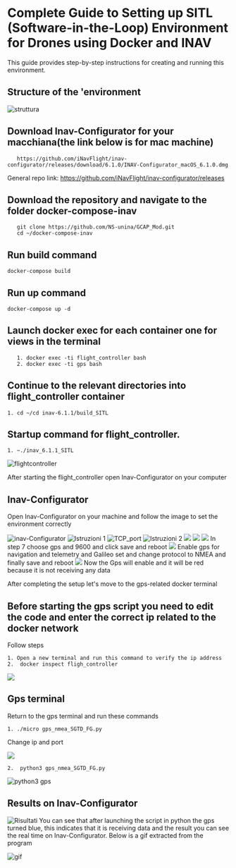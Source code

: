 # Complete Guide to Setting up SITL (Software-in-the-Loop) Environment for Drones using Docker and INAV

This guide provides step-by-step instructions for creating and running this environment.

## Structure of the 'environment

![struttura](https://github.com/NS-unina/GCAP_Mod/blob/main/docker-compose-inav/screen/Structure.png)

## Download Inav-Configurator for your macchiana(the link below is for mac machine)

```
   https://github.com/iNavFlight/inav-configurator/releases/download/6.1.0/INAV-Configurator_macOS_6.1.0.dmg

```

General repo link: https://github.com/iNavFlight/inav-configurator/releases

## Download the repository and navigate to the folder docker-compose-inav

```
   git clone https://github.com/NS-unina/GCAP_Mod.git
   cd ~/docker-compose-inav
```

## Run build command

```
docker-compose build 
```

## Run up command

```
docker-compose up -d

```

## Launch docker exec for each container one for views in the terminal

```
   1. docker exec -ti flight_controller bash
   2. docker exec -ti gps bash

```

## Continue to the relevant directories into flight_controller container

```
1. cd ~/cd inav-6.1.1/build_SITL
```

## Startup command for flight_controller.

```
1. ~./inav_6.1.1_SITL
```

![flightcontroller](https://github.com/NS-unina/GCAP_Mod/blob/main/docker-compose-inav/screen/Flight_Controller.png)

After starting the flight_controller open Inav-Configurator on your computer

## Inav-Configurator

Open Inav-Configurator on your machine and follow the image to set the environment correctly

![inav-Configurator](https://github.com/NS-unina/GCAP_Mod/blob/main/docker-compose-inav/screen/Inav-Configurator_1.png)
![Istruzioni 1](https://github.com/NS-unina/GCAP_Mod/blob/main/docker-compose-inav/screen/inav-Configurator_2.png)
![TCP_port](https://github.com/NS-unina/GCAP_Mod/blob/main/docker-compose-inav/screen/TCP_port.png)
![Istruzioni 2](https://github.com/NS-unina/GCAP_Mod/blob/main/docker-compose-inav/screen/inav_Conf_final.png)
![](https://github.com/NS-unina/GCAP_Mod/blob/main/docker-compose-inav/screen/Quadricopter.png)
![]([https://github.com/NS-unina/GCAP_Mod/blob/main/docker-compose-inav/screen/Quadricopter.png](https://github.com/NS-unina/GCAP_Mod/blob/main/docker-compose-inav/screen/Quadricopter1_1.png))
![](https://github.com/NS-unina/GCAP_Mod/blob/main/docker-compose-inav/screen/Quadricpoter1_2.png)
In step 7 choose gps and 9600 and click save and reboot
![](https://github.com/NS-unina/GCAP_Mod/blob/main/docker-compose-inav/screen/Quadricpoter1_3.png)
Enable gps for navigation and telemetry and Galileo set and change protocol to NMEA and finally save and reboot
![](https://github.com/NS-unina/GCAP_Mod/blob/main/docker-compose-inav/screen/Quadricpoter1_4.png)
Now the Gps will enable and it will be red because it is not receiving any data

After completing the setup let's move to the gps-related docker terminal

## Before starting the gps script you need to edit the code and enter the correct ip related to the docker network

Follow steps

```
1. Open a new terminal and run this command to verify the ip address
2.  docker inspect fligh_controller
```

![](https://github.com/NS-unina/GCAP_Mod/blob/main/docker-compose-inav/screen/Docker_inspect.png)

## Gps terminal

Return to the gps terminal and run these commands

```
1. ./micro gps_nmea_SGTD_FG.py

```

Change ip and port

![](https://github.com/NS-unina/GCAP_Mod/blob/main/docker-compose-inav/screen/microgps.png)

```
2.  python3 gps_nmea_SGTD_FG.py

```

![python3 gps](https://github.com/NS-unina/GCAP_Mod/blob/main/docker-compose-inav/screen/python3gps.png)

## Results on Inav-Configurator

![Risultati](https://github.com/NS-unina/GCAP_Mod/blob/main/docker-compose-inav/screen/Risultati.png)
You can see that after launching the script in python the gps turned blue, this indicates that it is receiving data and the result you can see the real time on Inav-Configurator.
Below is a gif extracted from the program

![gif](https://github.com/NS-unina/GCAP_Mod/blob/main/docker-compose-inav/screen/Gifgps.gif)

